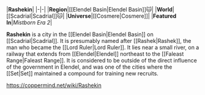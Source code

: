 |**Rashekin**|
|-|-|
|**Region**|[[Elendel Basin\|Elendel Basin]]🐱︎|
|**World**|[[Scadrial\|Scadrial]]🐱︎|
|**Universe**|[[Cosmere\|Cosmere]]|
|**Featured In**|*Mistborn Era 2*|

**Rashekin** is a city in the [[Elendel Basin\|Elendel Basin]] on [[Scadrial\|Scadrial]]. It is presumably named after [[Rashek\|Rashek]], the man who became the [[Lord Ruler\|Lord Ruler]].
It lies near a small river, on a railway that extends from [[Elendel\|Elendel]] northeast to the [[Faleast Range\|Faleast Range]]. It is considered to be outside of the direct influence of the government in Elendel, and was one of the cities where the [[Set\|Set]] maintained a compound for training new recruits.



https://coppermind.net/wiki/Rashekin